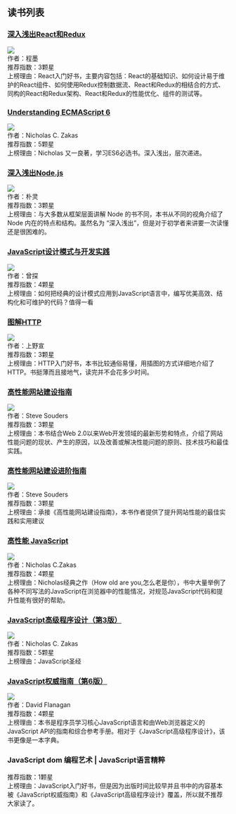 ## 读书列表

### [深入浅出React和Redux](https://github.com/Marco2333/reading-list/tree/master/books/%E6%B7%B1%E5%85%A5%E6%B5%85%E5%87%BAReact%E5%92%8CRedux/react-and-redux)
![](https://github.com/Marco2333/reading-list/blob/master/cover/1.jpg)<br/>
作者：程墨 <br/>
推荐指数：3颗星 <br/>
上榜理由：React入门好书，主要内容包括：React的基础知识、如何设计易于维护的React组件、如何使用Redux控制数据流、React和Redux的相结合的方式、同构的React和Redux架构、React和Redux的性能优化、组件的测试等。<br/>


### [Understanding ECMAScript 6](https://github.com/Marco2333/understanding-es6/tree/master/book/Understanding%20ECMAScript%206)
![](https://github.com/Marco2333/reading-list/blob/master/cover/2.jpg)<br/>
作者：Nicholas C. Zakas <br/>
推荐指数：5颗星 <br/>
上榜理由：Nicholas 又一良著，学习ES6必选书。深入浅出，层次递进。<br/>


### [深入浅出Node.js](https://github.com/Marco2333/reading-list/tree/master/books/%E6%B7%B1%E5%85%A5%E6%B5%85%E5%87%BANode.js)
![](https://github.com/Marco2333/reading-list/blob/master/cover/3.jpg)<br/>
作者：朴灵 <br/>
推荐指数：3颗星 <br/>
上榜理由：与大多数从框架层面讲解 Node 的书不同，本书从不同的视角介绍了 Node 内在的特点和结构。虽然名为 “深入浅出”，但是对于初学者来讲要一次读懂还是很困难的。<br/>


### [JavaScript设计模式与开发实践](https://github.com/Marco2333/reading-list/tree/master/books/JavaScript%E8%AE%BE%E8%AE%A1%E6%A8%A1%E5%BC%8F%E4%B8%8E%E5%BC%80%E5%8F%91%E5%AE%9E%E8%B7%B5)
![](https://github.com/Marco2333/reading-list/blob/master/cover/4.jpg)<br/>
作者：曾探 <br/>
推荐指数：4颗星 <br/>
上榜理由：如何把经典的设计模式应用到JavaScript语言中，编写优美高效、结构化和可维护的代码？值得一看<br/>


### [图解HTTP](https://github.com/Marco2333/reading-list/tree/master/books/%E5%9B%BE%E8%A7%A3HTTP)
![](https://github.com/Marco2333/reading-list/blob/master/cover/5.jpg)<br/>
作者：上野宣 <br/>
推荐指数：3颗星 <br/>
上榜理由：HTTP入门好书，本书比较通俗易懂，用插图的方式详细地介绍了HTTP。书挺薄而且接地气，读完并不会花多少时间。<br/>


### [高性能网站建设指南](https://github.com/Marco2333/reading-list/tree/master/books/%E9%AB%98%E6%80%A7%E8%83%BD%E7%BD%91%E7%AB%99%E5%BB%BA%E8%AE%BE%E6%8C%87%E5%8D%97)
![](https://github.com/Marco2333/reading-list/blob/master/cover/6.jpg)<br/>
作者：Steve Souders <br/>
推荐指数：3颗星 <br/>
上榜理由：本书结合Web 2.0以来Web开发领域的最新形势和特点，介绍了网站性能问题的现状、产生的原因，以及改善或解决性能问题的原则、技术技巧和最佳实践。<br/>


### [高性能网站建设进阶指南](https://github.com/Marco2333/reading-list/tree/master/books/%E9%AB%98%E6%80%A7%E8%83%BD%E7%BD%91%E7%AB%99%E5%BB%BA%E8%AE%BE%E8%BF%9B%E9%98%B6%E6%8C%87%E5%8D%97)
![](https://github.com/Marco2333/reading-list/blob/master/cover/7.jpg)<br/>
作者：Steve Souders <br/>
推荐指数：3颗星 <br/>
上榜理由：承接《高性能网站建设指南》，本书作者提供了提升网站性能的最佳实践和实用建议<br/>


### [高性能 JavaScript](https://github.com/Marco2333/reading-list/tree/master/books/%E9%AB%98%E6%80%A7%E8%83%BDJavaScript)
![](https://github.com/Marco2333/reading-list/blob/master/cover/8.jpg)<br/>
作者：Nicholas C.Zakas <br/>
推荐指数：4颗星 <br/>
上榜理由：Nicholas经典之作（How old are you,怎么老是你），书中大量举例了各种不同写法的JavaScript在浏览器中的性能情况，对规范JavaScript代码和提升性能有很好的帮助。<br/>


### [JavaScript高级程序设计（第3版）](https://github.com/Marco2333/reading-list/tree/master/books/JavaScript高级程序设计(第3版))
![](https://github.com/Marco2333/reading-list/blob/master/cover/9.jpg)<br/>
作者：Nicholas C. Zakas <br/>
推荐指数：5颗星 <br/>
上榜理由：JavaScript圣经<br/>


### [JavaScript权威指南（第6版）](https://github.com/Marco2333/reading-list/tree/master/books/JavaScript%E6%9D%83%E5%A8%81%E6%8C%87%E5%8D%97(%E7%AC%AC6%E7%89%88))
![](https://github.com/Marco2333/reading-list/blob/master/cover/10.jpg)<br/>
作者：David Flanagan <br/>
推荐指数：4颗星 <br/>
上榜理由：本书是程序员学习核心JavaScript语言和由Web浏览器定义的JavaScript API的指南和综合参考手册。相对于《JavaScript高级程序设计》，该书更像是一本字典。<br/>


### JavaScript dom 编程艺术  |  JavaScript语言精粹
推荐指数：1颗星 <br/>
上榜理由：JavaScript入门好书，但是因为出版时间比较早并且书中的内容基本被《JavaScript权威指南》和《JavaScript高级程序设计》覆盖，所以就不推荐大家读了。